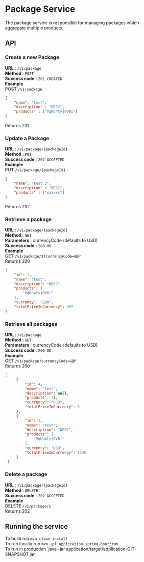 # Package Service

The package service is responsible for managing packages which aggregate multiple products.

## API

### Create a new Package  
**URL** : `/v1/package`  
**Method** : `POST`  
**Success code** : `201 CREATED`  
**Example**  
POST `/v1/package`  
```json
{
	"name": "test",
	"description" : "DESC",
	"products" : ["VqKb4tyj9V6i"]
}
```
Returns 201  

### Update a Package  
**URL** : `/v1/package/{packageId}`  
**Method** : `PUT`  
**Success code** : `202 ACCEPTED`  
**Example**  
PUT `/v1/package/{packageId}`  
```json
{
	"name": "test 2",
	"description" : "DESC",
	"products" : ["xxxxxx"]
}
```
Returns 202  

### Retrieve a package  
**URL** : `/v1/package/{packageId}`  
**Method** : `GET`  
**Parameters** : currencyCode (defaults to USD)  
**Success code** : `200 OK`  
**Example**  
GET `/v1/package/1?currencyCode=GBP`  
Returns 200  
```json
{
    "id": 1,
    "name": "test",
    "description": "DESC",
    "products": [
        "VqKb4tyj9V6i"
    ],
    "currency": "EUR",
    "totalPriceInCurrency": 997
}
```

### Retrieve all packages  
**URL** : `/v1/package`  
**Method** : `GET`  
**Parameters** : currencyCode (defaults to USD)  
**Success code** : `200 OK`  
**Example**  
GET `/v1/package?currencyCode=GBP`  
Returns 200  
```json
[
     {
         "id": 4,
         "name": "test",
         "description": null,
         "products": [],
         "currency": "USD",
         "totalPriceInCurrency": 0
     },
     {
         "id": 1,
         "name": "test",
         "description": "DESC",
         "products": [
             "VqKb4tyj9V6i"
         ],
         "currency": "USD",
         "totalPriceInCurrency": 1149
     }
 ]
```
 
### Delete a package  
**URL** : `/v1/package/{packageId}`  
**Method** : `DELETE`  
**Success code** : `202 ACCEPTED`  
**Example**  
DELETE `/v1/package/1`  
Returns 202  

## Running the service  
To build run `mvn clean install`  
To run locally run `mvn -pl application spring-boot:run`  
To run in production `java -jar application/target/application-GIT-SNAPSHOT.jar  

